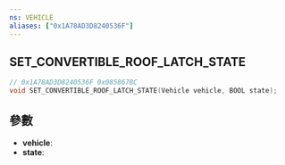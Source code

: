 ```yaml
---
ns: VEHICLE
aliases: ["0x1A78AD3D8240536F"]
---
```

## SET_CONVERTIBLE_ROOF_LATCH_STATE

```c
// 0x1A78AD3D8240536F 0x0858678C
void SET_CONVERTIBLE_ROOF_LATCH_STATE(Vehicle vehicle, BOOL state);
```


## 參數
* **vehicle**: 
* **state**: 

